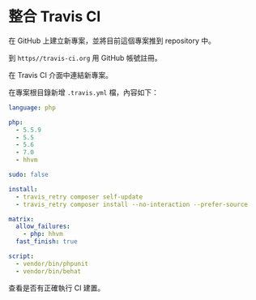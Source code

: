 # 整合 Travis CI

在 GitHub 上建立新專案，並將目前這個專案推到 repository 中。

到 `https//travis-ci.org` 用 GitHub 帳號註冊。

在 Travis CI 介面中連結新專案。

在專案根目錄新增 `.travis.yml` 檔，內容如下：

```yaml
language: php

php:
  - 5.5.9
  - 5.5
  - 5.6
  - 7.0
  - hhvm

sudo: false

install:
  - travis_retry composer self-update
  - travis_retry composer install --no-interaction --prefer-source

matrix:
  allow_failures:
    - php: hhvm
  fast_finish: true

script:
  - vendor/bin/phpunit
  - vendor/bin/behat

```

查看是否有正確執行 CI 建置。
